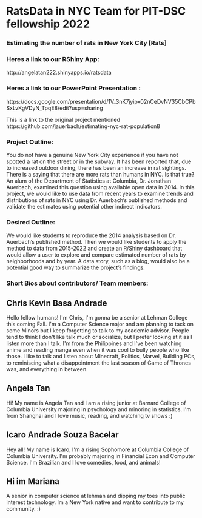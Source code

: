 # RatsData in NYC Team for PIT-DSC fellowship 2022

<h3> Estimating the number of rats in New York City [Rats]
</h3>

<h3> Heres a link to our RShiny App: </h3>

<p> http://angelatan222.shinyapps.io/ratsdata</p>

<h3> Heres a link to our PowerPoint Presentation :</h3>

<p> https://docs.google.com/presentation/d/1V_3nK7jyipx02nCeDvNV35CbCPbSxLvKgVDyN_TpqE8/edit?usp=sharing</p>


<p>This is a link to the original project mentioned https://github.com/jauerbach/estimating-nyc-rat-populationß </p> 

<h3>Project Outline: </h3>
<p> 
You do not have a genuine New York City experience if you have not spotted a rat on the street or in the subway. It has been reported that, due to increased outdoor dining, there has been an increase in rat sightings. There is a saying that there are more rats than humans in NYC. Is that true? An alum of the Department of Statistics at Columbia, Dr. Jonathan Auerbach, examined this question using available open data in 2014. In this project, we would like to use data from recent years to examine trends and distributions of rats in NYC using Dr. Auerbach’s published methods and validate the estimates using potential other indirect indicators. 
</p>
<h3>Desired Outline: </h3>
<p>
We would like students to reproduce the 2014 analysis based on Dr. Auerbach’s published method. Then we would like students to apply the method to data from 2015-2022 and create an R/Shiny dashboard that would allow a user to explore and compare estimated number of rats by neighborhoods and by year. A data story, such as a blog, would also be a potential good way to summarize the project’s findings. 
</p>

<h3>Short Bios about contributors/ Team members: </h3>


<h2> Chris Kevin Basa Andrade </h2>
<p> Hello fellow humans! I'm Chris, I'm gonna be a senior at Lehman College this coming Fall. I'm a Computer Science major and am planning to tack on some Minors but I keep forgetting to talk to my academic advisor. People tend to think I don't like talk much or socialize, but I prefer looking at it as I listen more than I talk. I'm from the Philippines and I've been watching anime and reading manga even when it was cool to bully people who like those. I like to talk and listen about Minecraft, Politics, Marvel, Building PCs, to reminiscing what a disappointment the last season of Game of Thrones was, and everything in between. </p>

<h2> Angela Tan </h2>
<p> Hi! My name is Angela Tan and I am a rising junior at Barnard College of Columbia University majoring in psychology and minoring in statistics. I'm from Shanghai and I love music, reading, and watching tv shows :) </P>

<h2> Icaro Andrade Souza Bacelar </h2>
<p>Hey all! My name is Icaro, I'm a rising Sophomore at Columbia College of Columbia University. I'm probably majoring in Financial Econ and Computer Science. I'm Brazilian and I love comedies, food, and animals! </p>

<h2>Hi im Mariana </h2>
<p> A senior in computer science at lehman and dipping my toes into public interest technology. Im a New York native and want to contribute to my community. :)  </p>
